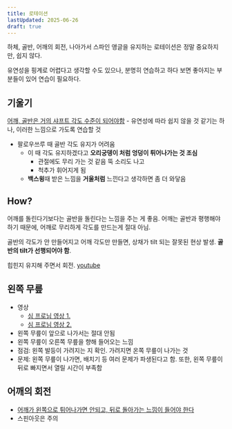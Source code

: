 ```yaml
---
title: 로테이션
lastUpdated: 2025-06-26
draft: true
---
```


하체, 골반, 어깨의 회전, 나아가서 스파인 앵글을 유지하는 로테이션은 정말 중요하지만, 쉽지 않다.

유연성을 핑계로 어렵다고 생각할 수도 있으나, 분명히 연습하고 하다 보면 좋아지는 부분들이 있어 연습이 필요하다.

## 기울기

[어깨, 골반은 거의 샤프트 각도 수준이 되어야함](https://www.youtube.com/watch?v=M03_l0R_xbI&t=23m15s) - 유연성에 따라 쉽지 않을 것 같기는 하나, 이러한 느낌으로 가도록 연습할 것

- 팔로우쓰루 때 골반 각도 유지가 어려움
  - 이 때 각도 유지하겠다고 **오리궁뎅이 처럼 엉덩이 튀어나가는 것 조심**
    - 관절에도 무리 가는 것 같음 뚝 소리도 나고
    - 척추가 휘어지게 됨
  - **백스윙**때 받은 느낌을 **거울처럼** 느낀다고 생각하면 좀 더 와닿음

## How?

어깨를 돌린다기보다는 골반을 돌린다는 느낌을 주는 게 좋음. 어깨는 골반과 평행해야 하기 때문에, 어깨로 무리하게 각도를 만드는게 절대 아님.

골반의 각도가 안 만들어지고 어깨 각도만 만들면, 상채가 tilt 되는 잘못된 현상 발생. **골반의 tilt가 선행되어야 함**.

힙힌지 유지해 주면서 회전. [youtube](https://www.youtube.com/watch?v=M03_l0R_xbI)

## 왼쪽 무릎

- 영상
  - [심 프로님 영상 1.](https://www.youtube.com/watch?v=LeDu2DJB_Q4)
  - [심 프로님 영상 2.](https://www.youtube.com/watch?v=GfOE3DdJ52I)
- 왼쪽 무릎이 앞으로 나가서는 절대 안됨
- 왼쪽 무릎이 오른쪽 무릎을 향해 들어오는 느낌
- 점검: 왼쪽 발등이 가려지는 지 확인. 가려지면 온쪽 무릎이 나가는 것
- 문제: 왼쪽 무릎이 나가면, 배치기 등 여러 문제가 파생된다고 함. 또한, 왼쪽 무릎이 뒤로 빠지면서 열릴 시간이 부족함

## 어깨의 회전

- [어깨가 왼쪽으로 튀어나가면 안되고, 뒤로 돌아가는 느낌이 들어야 한다](https://www.youtube.com/watch?v=9woD6hY3KgU)
- 스핀아웃은 주의
